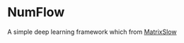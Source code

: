 # NumFlow
A simple deep learning framework which from [MatrixSlow](https://github.com/zackchen/MatrixSlow)
